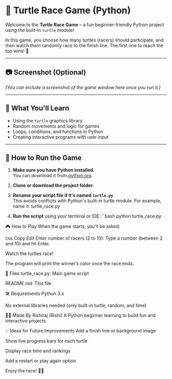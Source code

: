 # 🐢 Turtle Race Game (Python)

Welcome to the **Turtle Race Game** – a fun beginner-friendly Python project using the built-in `turtle` module!

In this game, you choose how many turtles (racers) should participate, and then watch them randomly race to the finish line. The first one to reach the top wins! 🏁

---

## 📷 Screenshot (Optional)
*(You can include a screenshot of the game window here once you run it.)*

---

## 🧠 What You'll Learn

- Using the `turtle` graphics library
- Random movements and logic for games
- Loops, conditions, and functions in Python
- Creating interactive programs with user input

---

## 🚀 How to Run the Game

1. **Make sure you have Python installed.**  
   You can download it from [python.org](https://www.python.org/).

2. **Clone or download the project folder.**

3. **Rename your script file if it's named `turtle.py`**  
   This avoids conflicts with Python's built-in turtle module. For example, name it:
turtle_race.py

4. **Run the script** using your terminal or IDE:
``bash
python turtle_race.py

🎮 How to Play
When the game starts, you'll be asked:

css
Copy
Edit
Enter number of racers (2 to 10):
Type a number (between 2 and 10) and hit Enter.

Watch the turtles race!

The program will print the winner’s color once the race ends.

📁 Files
turtle_race.py: Main game script

README.md: This file

🛠 Requirements
Python 3.x

No external libraries needed (only built-in turtle, random, and time)

🙋‍♂️ Made By
Rishiraj (Rishi)
A Python beginner learning to build fun and interactive projects.

💡 Ideas for Future Improvements
Add a finish line or background image

Show live progress bars for each turtle

Display race time and rankings

Add a restart or play again option

Enjoy the race! 🐢🏁
